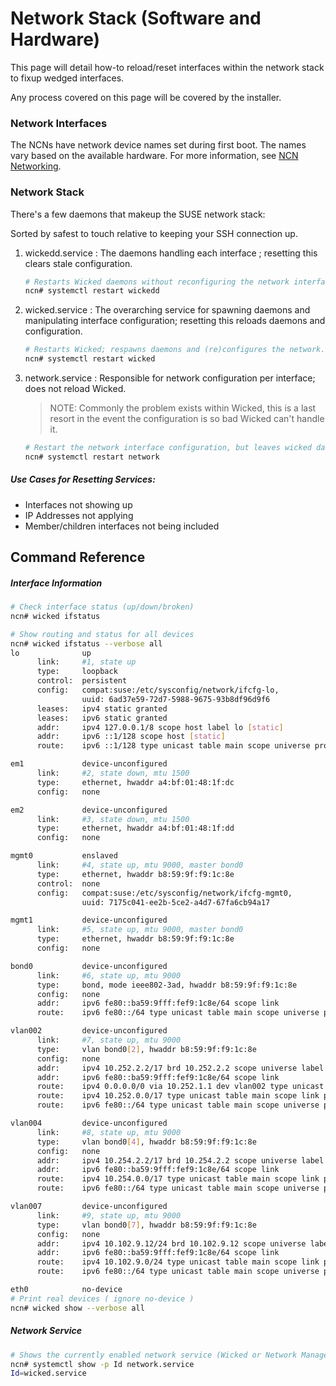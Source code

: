 # Network Stack (Software and Hardware)

This page will detail how-to reload/reset interfaces within the network stack to fixup 
wedged interfaces.

Any process covered on this page will be covered by the installer.

### Network Interfaces

The NCNs have network device names set during first boot. The names vary based on the 
available hardware. For more information, see [NCN Networking](103-NCN-NETWORKING.md).

### Network Stack

There's a few daemons that makeup the SUSE network stack:

Sorted by safest to touch relative to keeping your SSH connection up.
1. wickedd.service : The daemons handling each interface ; resetting this clears stale configuration.
    ```bash
    # Restarts Wicked daemons without reconfiguring the network interfaces.
    ncn# systemctl restart wickedd
    ```
2. wicked.service  : The overarching service for spawning daemons and manipulating interface configuration; resetting this reloads daemons and configuration.
    ```bash
    # Restarts Wicked; respawns daemons and (re)configures the network.
    ncn# systemctl restart wicked
    ```
3. network.service : Responsible for network configuration per interface; does not reload Wicked.
    > NOTE: Commonly the problem exists within Wicked, this is a last resort in the event the configuration is so bad Wicked can't handle it.
    ```bash
    # Restart the network interface configuration, but leaves wicked daemons alone.
    ncn# systemctl restart network
    ```
##### Use Cases for Resetting Services:

- Interfaces not showing up
- IP Addresses not applying
- Member/children interfaces not being included

## Command Reference


##### Interface Information
```bash
# Check interface status (up/down/broken)
ncn# wicked ifstatus

# Show routing and status for all devices
ncn# wicked ifstatus --verbose all
lo              up
      link:     #1, state up
      type:     loopback
      control:  persistent
      config:   compat:suse:/etc/sysconfig/network/ifcfg-lo,
                uuid: 6ad37e59-72d7-5988-9675-93b8df96d9f6
      leases:   ipv4 static granted
      leases:   ipv6 static granted
      addr:     ipv4 127.0.0.1/8 scope host label lo [static]
      addr:     ipv6 ::1/128 scope host [static]
      route:    ipv6 ::1/128 type unicast table main scope universe protocol kernel priority 256

em1             device-unconfigured
      link:     #2, state down, mtu 1500
      type:     ethernet, hwaddr a4:bf:01:48:1f:dc
      config:   none

em2             device-unconfigured
      link:     #3, state down, mtu 1500
      type:     ethernet, hwaddr a4:bf:01:48:1f:dd
      config:   none

mgmt0           enslaved
      link:     #4, state up, mtu 9000, master bond0
      type:     ethernet, hwaddr b8:59:9f:f9:1c:8e
      control:  none
      config:   compat:suse:/etc/sysconfig/network/ifcfg-mgmt0,
                uuid: 7175c041-ee2b-5ce2-a4d7-67fa6cb94a17

mgmt1           device-unconfigured
      link:     #5, state up, mtu 9000, master bond0
      type:     ethernet, hwaddr b8:59:9f:f9:1c:8e
      config:   none

bond0           device-unconfigured
      link:     #6, state up, mtu 9000
      type:     bond, mode ieee802-3ad, hwaddr b8:59:9f:f9:1c:8e
      config:   none
      addr:     ipv6 fe80::ba59:9fff:fef9:1c8e/64 scope link
      route:    ipv6 fe80::/64 type unicast table main scope universe protocol kernel priority 256

vlan002         device-unconfigured
      link:     #7, state up, mtu 9000
      type:     vlan bond0[2], hwaddr b8:59:9f:f9:1c:8e
      config:   none
      addr:     ipv4 10.252.2.2/17 brd 10.252.2.2 scope universe label vlan002
      addr:     ipv6 fe80::ba59:9fff:fef9:1c8e/64 scope link
      route:    ipv4 0.0.0.0/0 via 10.252.1.1 dev vlan002 type unicast table main scope universe protocol boot
      route:    ipv4 10.252.0.0/17 type unicast table main scope link protocol kernel pref-src 10.252.2.2
      route:    ipv6 fe80::/64 type unicast table main scope universe protocol kernel priority 256

vlan004         device-unconfigured
      link:     #8, state up, mtu 9000
      type:     vlan bond0[4], hwaddr b8:59:9f:f9:1c:8e
      config:   none
      addr:     ipv4 10.254.2.2/17 brd 10.254.2.2 scope universe label vlan004
      addr:     ipv6 fe80::ba59:9fff:fef9:1c8e/64 scope link
      route:    ipv4 10.254.0.0/17 type unicast table main scope link protocol kernel pref-src 10.254.2.2
      route:    ipv6 fe80::/64 type unicast table main scope universe protocol kernel priority 256

vlan007         device-unconfigured
      link:     #9, state up, mtu 9000
      type:     vlan bond0[7], hwaddr b8:59:9f:f9:1c:8e
      config:   none
      addr:     ipv4 10.102.9.12/24 brd 10.102.9.12 scope universe label vlan007
      addr:     ipv6 fe80::ba59:9fff:fef9:1c8e/64 scope link
      route:    ipv4 10.102.9.0/24 type unicast table main scope link protocol kernel pref-src 10.102.9.12
      route:    ipv6 fe80::/64 type unicast table main scope universe protocol kernel priority 256

eth0            no-device
# Print real devices ( ignore no-device )
ncn# wicked show --verbose all
```

##### Network Service

```bash
# Shows the currently enabled network service (Wicked or Network Manager)
ncn# systemctl show -p Id network.service
Id=wicked.service
```

[1]: https://access.redhat.com/documentation/en-us/red_hat_enterprise_linux/7/html/networking_guide/sec-consistent_network_device_naming_using_biosdevname

